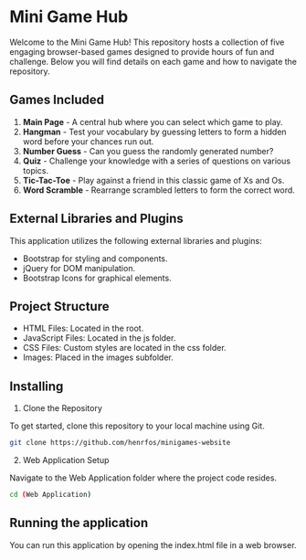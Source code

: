 # Mini Game Hub

Welcome to the Mini Game Hub! This repository hosts a collection of five engaging browser-based games designed to provide hours of fun and challenge. Below you will find details on each game and how to navigate the repository.

## Games Included

1. **Main Page** - A central hub where you can select which game to play.
2. **Hangman** - Test your vocabulary by guessing letters to form a hidden word before your chances run out.
3. **Number Guess** - Can you guess the randomly generated number?
4. **Quiz** - Challenge your knowledge with a series of questions on various topics.
5. **Tic-Tac-Toe** - Play against a friend in this classic game of Xs and Os.
6. **Word Scramble** - Rearrange scrambled letters to form the correct word.

## External Libraries and Plugins
This application utilizes the following external libraries and plugins:

* Bootstrap for styling and components.
* jQuery for DOM manipulation.
* Bootstrap Icons for graphical elements.

## Project Structure

* HTML Files: Located in the root.
* JavaScript Files: Located in the js folder.
* CSS Files: Custom styles are located in the css folder.
* Images: Placed in the images subfolder.
## Installing
1. Clone the Repository

To get started, clone this repository to your local machine using Git.

```bash
git clone https://github.com/henrfos/minigames-website
```
2. Web Application Setup

Navigate to the Web Application folder where the project code resides.

```bash
cd (Web Application)
```

## Running the application

You can run this application by opening the index.html file in a web browser.



